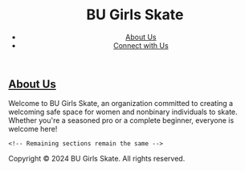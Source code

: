 <!DOCTYPE html>
<html lang="en">
<head>
    <meta charset="UTF-8">
    <meta name="viewport" content="width=device-width, initial-scale=1.0">
    <title>BU Girls Skate</title>
    <!-- Add links to your CSS framework or custom stylesheets here -->
    <link rel="stylesheet" href="styles.css">
</head>
<body>

<header>
    <h1>BU Girls Skate</h1>
    <nav>
        <ul>
            <li><a href="#about">About Us</a></li>
            <li><a href="#connect">Connect with Us</a></li>
        </ul>
    </nav>
</header>

<main>
    <section id="about">
        <h2><a href="https://instagram.com/bugirlsskate" target="_blank">About Us</a></h2>
        <p>Welcome to BU Girls Skate, an organization committed to creating a welcoming safe space for women and nonbinary individuals to skate. Whether you're a seasoned pro or a complete beginner, everyone is welcome here!</p>
    </section>

    <!-- Remaining sections remain the same -->

</main>

<footer>
    <p>Copyright &copy; 2024 BU Girls Skate. All rights reserved.</p>
</footer>

</body>
</html>
